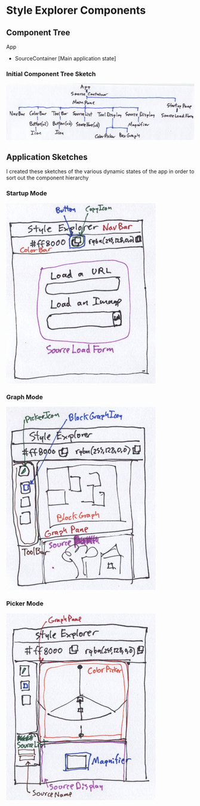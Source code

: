 # Style Explorer Components

## Component Tree

App
- SourceContainer [Main application state]

### Initial Component Tree Sketch

<img src="tree.png" width="600px"/>

## Application Sketches

I created these sketches of the various dynamic states of the app in order to sort out the component hierarchy

### Startup Mode

<img src="startup.png" width="400px"/>

### Graph Mode

<img src="graph.png" width="400px"/>

### Picker Mode

<img src="picker.png" width="400px"/>
